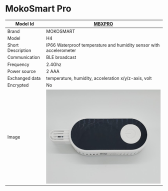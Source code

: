 # MokoSmart Pro

|Model Id|[MBXPRO](https://github.com/theengs/decoder/blob/development/src/devices/MBXPRO_json.h)|
|-|-|
|Brand|MOKOSMART|
|Model|H4|
|Short Description|IP66 Waterproof temperature and humidity sensor with accelerometer|
|Communication|BLE broadcast|
|Frequency|2.4Ghz|
|Power source|2 AAA|
|Exchanged data|temperature, humidity, acceleration x/y/z-axis, volt|
|Encrypted|No|
|Image|![H4](./../img/H4.png)|